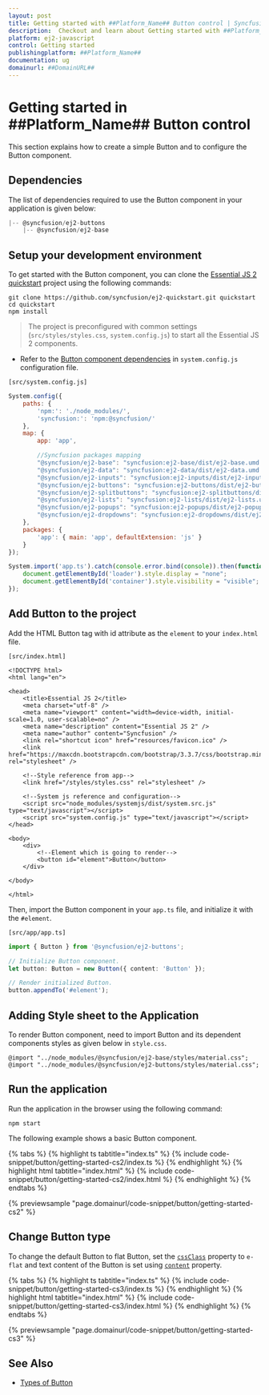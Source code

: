 ```yaml
---
layout: post
title: Getting started with ##Platform_Name## Button control | Syncfusion
description:  Checkout and learn about Getting started with ##Platform_Name## Button control of Syncfusion Essential JS 2 and more details.
platform: ej2-javascript
control: Getting started 
publishingplatform: ##Platform_Name##
documentation: ug
domainurl: ##DomainURL##
---
```


# Getting started in ##Platform_Name## Button control

This section explains how to create a simple Button and to configure the Button component.

## Dependencies

The list of dependencies required to use the Button component in your application is given below:

```js
|-- @syncfusion/ej2-buttons
    |-- @syncfusion/ej2-base
```

## Setup your development environment

To get started with the Button component, you can clone the [Essential JS 2 quickstart](https://github.com/syncfusion/ej2-quickstart) project using the following commands:

```
git clone https://github.com/syncfusion/ej2-quickstart.git quickstart
cd quickstart
npm install
```

> The project is preconfigured with common settings (`src/styles/styles.css`, `system.config.js`)
to start all the Essential JS 2 components.

* Refer to the [Button component dependencies](./getting-started#dependencies) in `system.config.js` configuration file.

`[src/system.config.js]`

```js
System.config({
    paths: {
        'npm:': './node_modules/',
        'syncfusion:': 'npm:@syncfusion/'
    },
    map: {
        app: 'app',

        //Syncfusion packages mapping
        "@syncfusion/ej2-base": "syncfusion:ej2-base/dist/ej2-base.umd.min.js",
        "@syncfusion/ej2-data": "syncfusion:ej2-data/dist/ej2-data.umd.min.js",
        "@syncfusion/ej2-inputs": "syncfusion:ej2-inputs/dist/ej2-inputs.umd.min.js",
        "@syncfusion/ej2-buttons": "syncfusion:ej2-buttons/dist/ej2-buttons.umd.min.js",
        "@syncfusion/ej2-splitbuttons": "syncfusion:ej2-splitbuttons/dist/ej2-splitbuttons.umd.min.js",
        "@syncfusion/ej2-lists": "syncfusion:ej2-lists/dist/ej2-lists.umd.min.js",
        "@syncfusion/ej2-popups": "syncfusion:ej2-popups/dist/ej2-popups.umd.min.js",
        "@syncfusion/ej2-dropdowns": "syncfusion:ej2-dropdowns/dist/ej2-dropdowns.umd.min.js",
    },
    packages: {
        'app': { main: 'app', defaultExtension: 'js' }
    }
});

System.import('app.ts').catch(console.error.bind(console)).then(function () {
    document.getElementById('loader').style.display = "none";
    document.getElementById('container').style.visibility = "visible";
});
```

## Add Button to the project

Add the HTML Button tag with id attribute as the `element` to your `index.html` file.

`[src/index.html]`

```
<!DOCTYPE html>
<html lang="en">

<head>
    <title>Essential JS 2</title>
    <meta charset="utf-8" />
    <meta name="viewport" content="width=device-width, initial-scale=1.0, user-scalable=no" />
    <meta name="description" content="Essential JS 2" />
    <meta name="author" content="Syncfusion" />
    <link rel="shortcut icon" href="resources/favicon.ico" />
    <link href="https://maxcdn.bootstrapcdn.com/bootstrap/3.3.7/css/bootstrap.min.css" rel="stylesheet" />

    <!--Style reference from app-->
    <link href="/styles/styles.css" rel="stylesheet" />

    <!--System js reference and configuration-->
    <script src="node_modules/systemjs/dist/system.src.js" type="text/javascript"></script>
    <script src="system.config.js" type="text/javascript"></script>
</head>

<body>
    <div>
        <!--Element which is going to render-->
        <button id="element">Button</button>
    </div>

</body>

</html>
```

Then, import the Button component in your `app.ts` file, and initialize it with the `#element`.

`[src/app/app.ts]`

```ts
import { Button } from '@syncfusion/ej2-buttons';

// Initialize Button component.
let button: Button = new Button({ content: 'Button' });

// Render initialized Button.
button.appendTo('#element');
```

## Adding Style sheet to the Application

To render Button component, need to import Button and its dependent components styles as given below in `style.css`.

```
@import "../node_modules/@syncfusion/ej2-base/styles/material.css";
@import "../node_modules/@syncfusion/ej2-buttons/styles/material.css";
```

## Run the application

Run the application in the browser using the following command:

```
npm start
```

The following example shows a basic Button component.

{% tabs %}
{% highlight ts tabtitle="index.ts" %}
{% include code-snippet/button/getting-started-cs2/index.ts %}
{% endhighlight %}
{% highlight html tabtitle="index.html" %}
{% include code-snippet/button/getting-started-cs2/index.html %}
{% endhighlight %}
{% endtabs %}
          
{% previewsample "page.domainurl/code-snippet/button/getting-started-cs2" %}

## Change Button type

To change the default Button to flat Button, set the [`cssClass`](../api/button#cssclass) property to `e-flat` and text content of the Button is set using [`content`](../api/button#content) property.

{% tabs %}
{% highlight ts tabtitle="index.ts" %}
{% include code-snippet/button/getting-started-cs3/index.ts %}
{% endhighlight %}
{% highlight html tabtitle="index.html" %}
{% include code-snippet/button/getting-started-cs3/index.html %}
{% endhighlight %}
{% endtabs %}
          
{% previewsample "page.domainurl/code-snippet/button/getting-started-cs3" %}

## See Also

* [Types of Button](./types-and-styles#button-types)